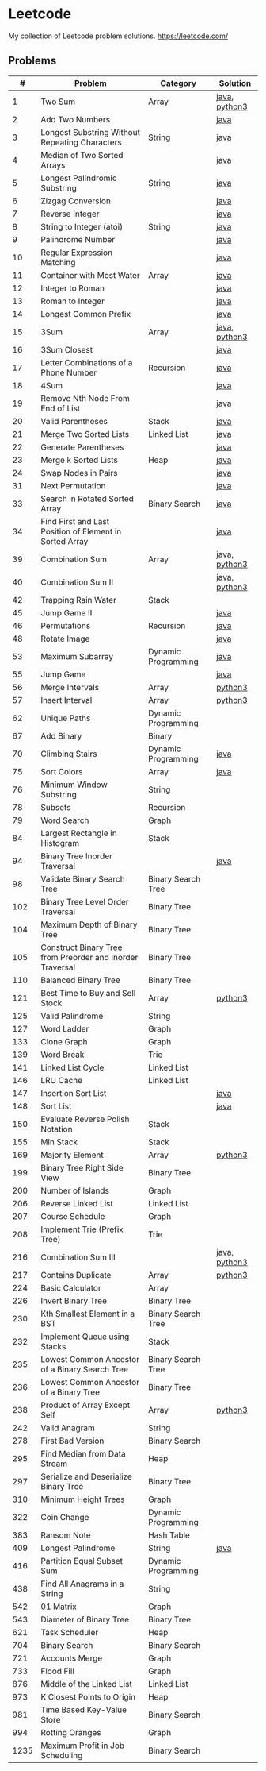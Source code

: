 # Leetcode
My collection of Leetcode problem solutions.
https://leetcode.com/

## Problems
| #    | Problem                                                   | Category            | Solution                                                                                                                                                                                           |
|------|-----------------------------------------------------------|---------------------|----------------------------------------------------------------------------------------------------------------------------------------------------------------------------------------------------|
| 1    | Two Sum                                                   | Array               | [java](https://github.com/jrandj/leetcode/blob/master/java/src/main/java/leetcode/TwoSum.java), [python3](https://github.com/jrandj/leetcode/blob/master/python/src/two_sum.py)                    |
| 2    | Add Two Numbers                                           |                     | [java](https://github.com/jrandj/leetcode/blob/master/java/src/main/java/leetcode/AddTwoNumbers.java)                                                                                              |
| 3    | Longest Substring Without Repeating Characters            | String              | [java](https://github.com/jrandj/leetcode/blob/master/java/src/main/java/leetcode/LengthOfLongestSubstring.java)                                                                                   |
| 4    | Median of Two Sorted Arrays                               |                     | [java](https://github.com/jrandj/leetcode/blob/master/java/src/main/java/leetcode/MedianOfTwoSortedArrays.java)                                                                                    |
| 5    | Longest Palindromic Substring                             | String              | [java](https://github.com/jrandj/leetcode/blob/master/java/src/main/java/leetcode/LongestPalindrome.java)                                                                                          |
| 6    | Zizgag Conversion                                         |                     | [java](https://github.com/jrandj/leetcode/blob/master/java/src/main/java/leetcode/ZigZagConversion.java)                                                                                           |
| 7    | Reverse Integer                                           |                     | [java](https://github.com/jrandj/leetcode/blob/master/java/src/main/java/leetcode/ReverseInteger.java)                                                                                             |
| 8    | String to Integer (atoi)                                  | String              | [java](https://github.com/jrandj/leetcode/blob/master/java/src/main/java/leetcode/StringToInteger.java)                                                                                            |
| 9    | Palindrome Number                                         |                     | [java](https://github.com/jrandj/leetcode/blob/master/java/src/main/java/leetcode/PalindromeNumber.java)                                                                                           |
| 10   | Regular Expression Matching                               |                     | [java](https://github.com/jrandj/leetcode/blob/master/java/src/main/java/leetcode/RegularExpressionMatching.java)                                                                                  |
| 11   | Container with Most Water                                 | Array               | [java](https://github.com/jrandj/leetcode/blob/master/java/src/main/java/leetcode/ContainerWithMostWater.java)                                                                                     |
| 12   | Integer to Roman                                          |                     | [java](https://github.com/jrandj/leetcode/blob/master/java/src/main/java/leetcode/IntegerToRoman.java)                                                                                             |
| 13   | Roman to Integer                                          |                     | [java](https://github.com/jrandj/leetcode/blob/master/java/src/main/java/leetcode/RomanToInteger.java)                                                                                             |
| 14   | Longest Common Prefix                                     |                     | [java](https://github.com/jrandj/leetcode/blob/master/java/src/main/java/leetcode/LongestCommonPrefix.java)                                                                                        |
| 15   | 3Sum                                                      | Array               | [java](https://github.com/jrandj/leetcode/blob/master/java/src/main/java/leetcode/ThreeSum.java), [python3](https://github.com/jrandj/leetcode/blob/master/python/src/three_sum.py)                |
| 16   | 3Sum Closest                                              |                     | [java](https://github.com/jrandj/leetcode/blob/master/java/src/main/java/leetcode/ThreeSumClosest.java)                                                                                            |
| 17   | Letter Combinations of a Phone Number                     | Recursion           | [java](https://github.com/jrandj/leetcode/blob/master/java/src/main/java/leetcode/LetterCombinationsofaPhoneNumber.java)                                                                           |
| 18   | 4Sum                                                      |                     | [java](https://github.com/jrandj/leetcode/blob/master/java/src/main/java/leetcode/FourSum.java)                                                                                                    |
| 19   | Remove Nth Node From End of List                          |                     | [java](https://github.com/jrandj/leetcode/blob/master/java/src/main/java/leetcode/RemoveNthNodeFromEndofList.java)                                                                                 |
| 20   | Valid Parentheses                                         | Stack               | [java](https://github.com/jrandj/leetcode/blob/master/java/src/main/java/leetcode/ValidParentheses.java)                                                                                           |
| 21   | Merge Two Sorted Lists                                    | Linked List         | [java](https://github.com/jrandj/leetcode/blob/master/java/src/main/java/leetcode/MergeTwoSortedLists.java)                                                                                        |
| 22   | Generate Parentheses                                      |                     | [java](https://github.com/jrandj/leetcode/blob/master/java/src/main/java/leetcode/GenerateParentheses.java)                                                                                        |
| 23   | Merge k Sorted Lists                                      | Heap                | [java](https://github.com/jrandj/leetcode/blob/master/java/src/main/java/leetcode/MergeKSortedLists.java)                                                                                          |
| 24   | Swap Nodes in Pairs                                       |                     | [java](https://github.com/jrandj/leetcode/blob/master/java/src/main/java/leetcode/SwapNodesInPairs.java)                                                                                           |
| 31   | Next Permutation                                          |                     | [java](https://github.com/jrandj/leetcode/blob/master/java/src/main/java/leetcode/NextPermutation.java)                                                                                            |
| 33   | Search in Rotated Sorted Array                            | Binary Search       | [java](https://github.com/jrandj/leetcode/blob/master/java/src/main/java/leetcode/SearchInRotatedSortedArray.java)                                                                                 |
| 34   | Find First and Last Position of Element in Sorted Array   |                     | [java](https://github.com/jrandj/leetcode/blob/master/java/src/main/java/leetcode/FindFirstAndLastPositionOfElementInSortedArrray.java)                                                            |
| 39   | Combination Sum                                           | Array               | [java](https://github.com/jrandj/leetcode/blob/master/java/src/main/java/leetcode/CombinationSum.java), [python3](https://github.com/jrandj/leetcode/blob/master/python/src/combination_sum.py)    |
| 40   | Combination Sum II                                        |                     | [java](https://github.com/jrandj/leetcode/blob/master/java/src/main/java/leetcode/CombinationSum2.java), [python3](https://github.com/jrandj/leetcode/blob/master/python/src/combination_sum_2.py) |
| 42   | Trapping Rain Water                                       | Stack               |                                                                                                                                                                                                    |
| 45   | Jump Game II                                              |                     | [java](https://github.com/jrandj/leetcode/blob/master/java/src/main/java/leetcode/JumpGame2.java)                                                                                                  |
| 46   | Permutations                                              | Recursion           | [java](https://github.com/jrandj/leetcode/blob/master/java/src/main/java/leetcode/Permutations.java)                                                                                               |
| 48   | Rotate Image                                              |                     | [java](https://github.com/jrandj/leetcode/blob/master/java/src/main/java/leetcode/RotateImage.java)                                                                                                |
| 53   | Maximum Subarray                                          | Dynamic Programming | [java](https://github.com/jrandj/leetcode/blob/master/java/src/main/java/leetcode/MaximumSubarray.java)                                                                                            |
| 55   | Jump Game                                                 |                     | [java](https://github.com/jrandj/leetcode/blob/master/java/src/main/java/leetcode/JumpGame.java)                                                                                                   |
| 56   | Merge Intervals                                           | Array               | [python3](https://github.com/jrandj/leetcode/blob/master/python/src/merge_intervals.py)                                                                                                            |
| 57   | Insert Interval                                           | Array               | [python3](https://github.com/jrandj/leetcode/blob/master/python/src/insert_interval.py)                                                                                                            |
| 62   | Unique Paths                                              | Dynamic Programming |                                                                                                                                                                                                    |
| 67   | Add Binary                                                | Binary              |                                                                                                                                                                                                    |
| 70   | Climbing Stairs                                           | Dynamic Programming | [java](https://github.com/jrandj/leetcode/blob/master/java/src/main/java/leetcode/ClimbingStairs.java)                                                                                             |
| 75   | Sort Colors                                               | Array               | [java](https://github.com/jrandj/leetcode/blob/master/java/src/main/java/leetcode/SortColors.java)                                                                                                 |
| 76   | Minimum Window Substring                                  | String              |                                                                                                                                                                                                    |
| 78   | Subsets                                                   | Recursion           |                                                                                                                                                                                                    |
| 79   | Word Search                                               | Graph               |                                                                                                                                                                                                    |
| 84   | Largest Rectangle in Histogram                            | Stack               |                                                                                                                                                                                                    |
| 94   | Binary Tree Inorder Traversal                             |                     | [java](https://github.com/jrandj/leetcode/blob/master/java/src/main/java/leetcode/BinaryTreeInorderTraversal.java)                                                                                 |
| 98   | Validate Binary Search Tree                               | Binary Search Tree  |                                                                                                                                                                                                    |
| 102  | Binary Tree Level Order Traversal                         | Binary Tree         |                                                                                                                                                                                                    |
| 104  | Maximum Depth of Binary Tree                              | Binary Tree         |                                                                                                                                                                                                    |
| 105  | Construct Binary Tree from Preorder and Inorder Traversal | Binary Tree         |                                                                                                                                                                                                    |
| 110  | Balanced Binary Tree                                      | Binary Tree         |                                                                                                                                                                                                    |
| 121  | Best Time to Buy and Sell Stock                           | Array               | [python3](https://github.com/jrandj/leetcode/blob/master/python/src/best_time_to_buy_and_sell_stock.py)                                                                                            |
| 125  | Valid Palindrome                                          | String              |                                                                                                                                                                                                    |
| 127  | Word Ladder                                               | Graph               |                                                                                                                                                                                                    |
| 133  | Clone Graph                                               | Graph               |                                                                                                                                                                                                    |
| 139  | Word Break                                                | Trie                |                                                                                                                                                                                                    |
| 141  | Linked List Cycle                                         | Linked List         |                                                                                                                                                                                                    |
| 146  | LRU Cache                                                 | Linked List         |                                                                                                                                                                                                    |
| 147  | Insertion Sort List                                       |                     | [java](https://github.com/jrandj/leetcode/blob/master/java/src/main/java/leetcode/InsertionSortList.java)                                                                                          |
| 148  | Sort List                                                 |                     | [java](https://github.com/jrandj/leetcode/blob/master/java/src/main/java/leetcode/SortList.java)                                                                                                   |
| 150  | Evaluate Reverse Polish Notation                          | Stack               |                                                                                                                                                                                                    |
| 155  | Min Stack                                                 | Stack               |                                                                                                                                                                                                    |
| 169  | Majority Element                                          | Array               | [python3](https://github.com/jrandj/leetcode/blob/master/python/src/majority_element.py)                                                                                                           |
| 199  | Binary Tree Right Side View                               | Binary Tree         |                                                                                                                                                                                                    |
| 200  | Number of Islands                                         | Graph               |                                                                                                                                                                                                    |
| 206  | Reverse Linked List                                       | Linked List         |                                                                                                                                                                                                    |
| 207  | Course Schedule                                           | Graph               |                                                                                                                                                                                                    |
| 208  | Implement Trie (Prefix Tree)                              | Trie                |                                                                                                                                                                                                    |
| 216  | Combination Sum III                                       |                     | [java](https://github.com/jrandj/leetcode/blob/master/java/src/main/java/leetcode/CombinationSum3.java), [python3](https://github.com/jrandj/leetcode/blob/master/python/src/combination_sum_3.py) |
| 217  | Contains Duplicate                                        | Array               | [python3](https://github.com/jrandj/leetcode/blob/master/python/src/contains_duplicate.py)                                                                                                         |
| 224  | Basic Calculator                                          | Array               |                                                                                                                                                                                                    |
| 226  | Invert Binary Tree                                        | Binary Tree         |                                                                                                                                                                                                    |
| 230  | Kth Smallest Element in a BST                             | Binary Search Tree  |                                                                                                                                                                                                    |
| 232  | Implement Queue using Stacks                              | Stack               |                                                                                                                                                                                                    |
| 235  | Lowest Common Ancestor of a Binary Search Tree            | Binary Search Tree  |                                                                                                                                                                                                    |
| 236  | Lowest Common Ancestor of a Binary Tree                   | Binary Tree         |                                                                                                                                                                                                    |
| 238  | Product of Array Except Self                              | Array               | [python3](https://github.com/jrandj/leetcode/blob/master/python/src/product_of_array_except_self.py)                                                                                               |
| 242  | Valid Anagram                                             | String              |                                                                                                                                                                                                    |
| 278  | First Bad Version                                         | Binary Search       |                                                                                                                                                                                                    |
| 295  | Find Median from Data Stream                              | Heap                |                                                                                                                                                                                                    |
| 297  | Serialize and Deserialize Binary Tree                     | Binary Tree         |                                                                                                                                                                                                    |
| 310  | Minimum Height Trees                                      | Graph               |                                                                                                                                                                                                    |
| 322  | Coin Change                                               | Dynamic Programming |                                                                                                                                                                                                    |
| 383  | Ransom Note                                               | Hash Table          |                                                                                                                                                                                                    |
| 409  | Longest Palindrome                                        | String              | [java](https://github.com/jrandj/leetcode/blob/master/java/src/main/java/leetcode/LongestPalindrome.java)                                                                                          |
| 416  | Partition Equal Subset Sum                                | Dynamic Programming |                                                                                                                                                                                                    |
| 438  | Find All Anagrams in a String                             | String              |                                                                                                                                                                                                    |
| 542  | 01 Matrix                                                 | Graph               |                                                                                                                                                                                                    |
| 543  | Diameter of Binary Tree                                   | Binary Tree         |                                                                                                                                                                                                    |
| 621  | Task Scheduler                                            | Heap                |                                                                                                                                                                                                    |
| 704  | Binary Search                                             | Binary Search       |                                                                                                                                                                                                    |
| 721  | Accounts Merge                                            | Graph               |                                                                                                                                                                                                    |
| 733  | Flood Fill                                                | Graph               |                                                                                                                                                                                                    |
| 876  | Middle of the Linked List                                 | Linked List         |                                                                                                                                                                                                    |
| 973  | K Closest Points to Origin                                | Heap                |                                                                                                                                                                                                    |
| 981  | Time Based Key-Value Store                                | Binary Search       |                                                                                                                                                                                                    |
| 994  | Rotting Oranges                                           | Graph               |                                                                                                                                                                                                    |
| 1235 | Maximum Profit in Job Scheduling                          | Binary Search       |                                                                                                                                                                                                    |